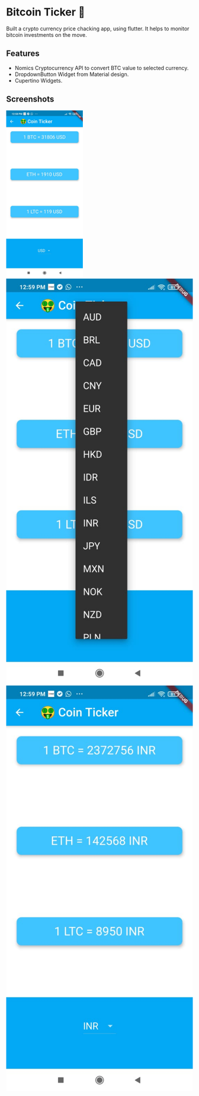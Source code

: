 # Bitcoin Ticker 🤑

Built a crypto currency price chacking app, using flutter. It helps to monitor bitcoin investments on the move.

## Features
- Nomics Cryptocurrency API to convert BTC value to selected currency.
- DropdownButton Widget from Material design.
- Cupertino Widgets.

## Screenshots
<img src="./p2.jpeg"  height="450">
<img src="./p1.jpeg" width="800">
<img src="./p3.jpeg" width="800">
